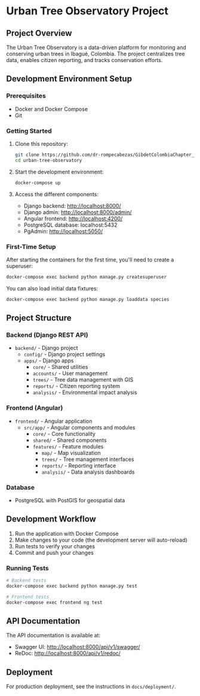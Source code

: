 # Urban Tree Observatory Project

## Project Overview

The Urban Tree Observatory is a data-driven platform for monitoring and conserving urban trees in Ibagué, Colombia. The project centralizes tree data, enables citizen reporting, and tracks conservation efforts.

## Development Environment Setup

### Prerequisites

- Docker and Docker Compose
- Git

### Getting Started

1. Clone this repository:

   ```bash
   git clone https://github.com/dr-rompecabezas/GibdetColombiaChapter_UrbanTreeObservatory
   cd urban-tree-observatory
   ```

2. Start the development environment:

   ```bash
   docker-compose up
   ```

3. Access the different components:
   - Django backend: <http://localhost:8000/>
   - Django admin: <http://localhost:8000/admin/>
   - Angular frontend: <http://localhost:4200/>
   - PostgreSQL database: localhost:5432
   - PgAdmin: <http://localhost:5050/>

### First-Time Setup

After starting the containers for the first time, you'll need to create a superuser:

```bash
docker-compose exec backend python manage.py createsuperuser
```

You can also load initial data fixtures:

```bash
docker-compose exec backend python manage.py loaddata species
```

## Project Structure

### Backend (Django REST API)

- `backend/` - Django project
  - `config/` - Django project settings
  - `apps/` - Django apps
    - `core/` - Shared utilities
    - `accounts/` - User management
    - `trees/` - Tree data management with GIS
    - `reports/` - Citizen reporting system
    - `analysis/` - Environmental impact analysis

### Frontend (Angular)

- `frontend/` - Angular application
  - `src/app/` - Angular components and modules
    - `core/` - Core functionality
    - `shared/` - Shared components
    - `features/` - Feature modules
      - `map/` - Map visualization
      - `trees/` - Tree management interfaces
      - `reports/` - Reporting interface
      - `analysis/` - Data analysis dashboards

### Database

- PostgreSQL with PostGIS for geospatial data

## Development Workflow

1. Run the application with Docker Compose
2. Make changes to your code (the development server will auto-reload)
3. Run tests to verify your changes
4. Commit and push your changes

### Running Tests

```bash
# Backend tests
docker-compose exec backend python manage.py test

# Frontend tests
docker-compose exec frontend ng test
```

## API Documentation

The API documentation is available at:

- Swagger UI: <http://localhost:8000/api/v1/swagger/>
- ReDoc: <http://localhost:8000/api/v1/redoc/>

## Deployment

For production deployment, see the instructions in `docs/deployment/`.
